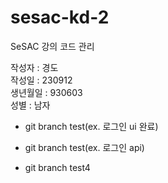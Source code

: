 # sesac-kd-2

SeSAC 강의 코드 관리

작성자 : 경도
<br>
작성일 : 230912
<br>
생년월일 : 930603
<br>
성별 : 남자


- git branch test(ex. 로그인 ui 완료)
- git branch test(ex. 로그인 api)

- git branch test4
